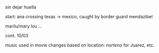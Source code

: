 sin dejar huella

start: ana crossing texas -> mexico, caught by border guard mendazibel

marilu/mary lou ...

cont. 10/03

music used in movie changes based on location: *norteno* for Juarez, etc.